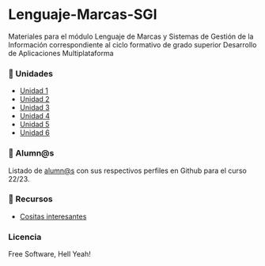 # Lenguaje-Marcas-SGI

Materiales para el módulo Lenguaje de Marcas y Sistemas de Gestión de la Información correspondiente al ciclo formativo de grado superior Desarrollo de Aplicaciones Multiplataforma


### :blue_book: Unidades

* [Unidad 1](Unidad01)
* [Unidad 2](Unidad02)
* [Unidad 3](Unidad03)
* [Unidad 4](Unidad04)
* [Unidad 5](Unidad05)
* [Unidad 6](Unidad06)


### :space_invader: Alumn@s

Listado de [alumn@s](queridos-alumnos.md) con sus respectivos perfiles en Github para el curso 22/23.

### :link: Recursos

* [Cositas interesantes](cositas.md)

### Licencia

Free Software, Hell Yeah!
